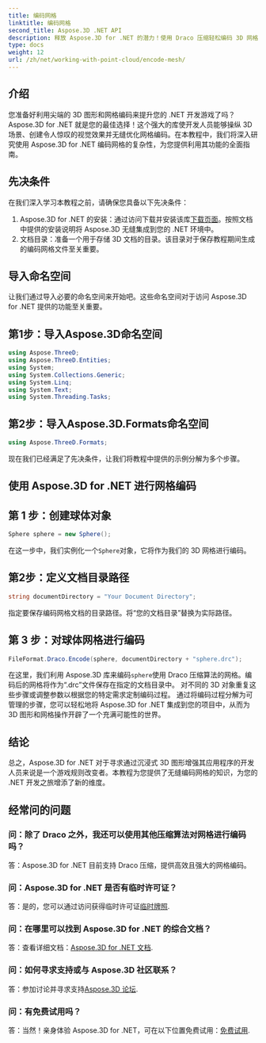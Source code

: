 ```yaml
---
title: 编码网格
linktitle: 编码网格
second_title: Aspose.3D .NET API
description: 释放 Aspose.3D for .NET 的潜力！使用 Draco 压缩轻松编码 3D 网格。通过令人惊叹的视觉效果提升您的 .NET 开发。
type: docs
weight: 12
url: /zh/net/working-with-point-cloud/encode-mesh/
---
```

## 介绍
您准备好利用尖端的 3D 图形和网格编码来提升您的 .NET 开发游戏了吗？ Aspose.3D for .NET 就是您的最佳选择！这个强大的库使开发人员能够操纵 3D 场景、创建令人惊叹的视觉效果并无缝优化网格编码。在本教程中，我们将深入研究使用 Aspose.3D for .NET 编码网格的复杂性，为您提供利用其功能的全面指南。
## 先决条件
在我们深入学习本教程之前，请确保您具备以下先决条件：
1.  Aspose.3D for .NET 的安装：通过访问下载并安装该库[下载页面](https://releases.aspose.com/3d/net/)。按照文档中提供的安装说明将 Aspose.3D 无缝集成到您的 .NET 环境中。
2. 文档目录：准备一个用于存储 3D 文档的目录。该目录对于保存教程期间生成的编码网格文件至关重要。
## 导入命名空间
让我们通过导入必要的命名空间来开始吧。这些命名空间对于访问 Aspose.3D for .NET 提供的功能至关重要。
## 第1步：导入Aspose.3D命名空间
```csharp
using Aspose.ThreeD;
using Aspose.ThreeD.Entities;
using System;
using System.Collections.Generic;
using System.Linq;
using System.Text;
using System.Threading.Tasks;
```
## 第2步：导入Aspose.3D.Formats命名空间
```csharp
using Aspose.ThreeD.Formats;
```
现在我们已经满足了先决条件，让我们将教程中提供的示例分解为多个步骤。
## 使用 Aspose.3D for .NET 进行网格编码
## 第 1 步：创建球体对象
```csharp
Sphere sphere = new Sphere();
```
在这一步中，我们实例化一个`Sphere`对象，它将作为我们的 3D 网格进行编码。
## 第2步：定义文档目录路径
```csharp
string documentDirectory = "Your Document Directory";
```
指定要保存编码网格文档的目录路径。将“您的文档目录”替换为实际路径。
## 第 3 步：对球体网格进行编码
```csharp
FileFormat.Draco.Encode(sphere, documentDirectory + "sphere.drc");
```
在这里，我们利用 Aspose.3D 库来编码`sphere`使用 Draco 压缩算法的网格。编码后的网格将作为“.drc”文件保存在指定的文档目录中。
对不同的 3D 对象重复这些步骤或调整参数以根据您的特定需求定制编码过程。
通过将编码过程分解为可管理的步骤，您可以轻松地将 Aspose.3D for .NET 集成到您的项目中，从而为 3D 图形和网格操作开辟了一个充满可能性的世界。
## 结论
总之，Aspose.3D for .NET 对于寻求通过沉浸式 3D 图形增强其应用程序的开发人员来说是一个游戏规则改变者。本教程为您提供了无缝编码网格的知识，为您的 .NET 开发之旅增添了新的维度。
## 经常问的问题

### 问：除了 Draco 之外，我还可以使用其他压缩算法对网格进行编码吗？
答：Aspose.3D for .NET 目前支持 Draco 压缩，提供高效且强大的网格编码。
### 问：Aspose.3D for .NET 是否有临时许可证？
答：是的，您可以通过访问获得临时许可证[临时牌照](https://purchase.aspose.com/temporary-license/).
### 问：在哪里可以找到 Aspose.3D for .NET 的综合文档？
答：查看详细文档：[Aspose.3D for .NET 文档](https://reference.aspose.com/3d/net/).
### 问：如何寻求支持或与 Aspose.3D 社区联系？
答：参加讨论并寻求支持[Aspose.3D 论坛](https://forum.aspose.com/c/3d/18).
### 问：有免费试用吗？
答：当然！亲身体验 Aspose.3D for .NET，可在以下位置免费试用：[免费试用](https://releases.aspose.com/).